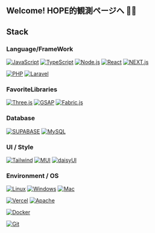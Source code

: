 ## Welcome! HOPE的観測ページへ :t-rex::boom: 

## Stack

### Language/FrameWork

[![JavaScript](https://img.shields.io/badge/JavaScript-black?style=for-the-badge&logo=javascript&logoColor=F7DF1E)](https://developer.mozilla.org/ja/docs/Web/JavaScript) [![TypeScript](https://img.shields.io/badge/TypeScript-3178C6?style=for-the-badge&logo=typescript&logoColor=white)](https://www.typescriptlang.org/) [![Node.js](https://img.shields.io/badge/Node.js-339933?style=for-the-badge&logo=Node.js&logoColor=white)](https://nodejs.org/) [![React](https://img.shields.io/badge/React-20232A?style=for-the-badge&logo=REACT)](https://ja.react.dev/) [![NEXT.js](https://img.shields.io/badge/NEXT-black?style=for-the-badge&logo=NEXT.js)](https://nextjs.org/) 

[![PHP](https://img.shields.io/badge/PHP-777BB4?style=for-the-badge&logo=php&logoColor=white)](https://www.php.net/) [![Laravel](https://img.shields.io/badge/Laravel-FF2D20?style=for-the-badge&logo=laravel&logoColor=white)](https://laravel.com/)

### FavoriteLibraries
[![Three.js](https://img.shields.io/badge/Three.js-000000?style=for-the-badge&logo=three.js&logoColor=white)](https://threejs.org/) [![GSAP](https://img.shields.io/badge/GSAP-88CE02?style=for-the-badge&logo=gsap&logoColor=white)](https://greensock.com/gsap/) [![Fabric.js](https://img.shields.io/badge/Fabric.js-000000?style=for-the-badge&logo=fabric.js&logoColor=white)](http://fabricjs.com/) 


### Database

[![SUPABASE](https://img.shields.io/badge/SUPABASE-black?style=for-the-badge&logo=SUPABASE)](https://supabase.com/) [![MySQL](https://img.shields.io/badge/MySQL-4479A1?style=for-the-badge&logo=mysql&logoColor=white)](https://www.mysql.com/)


### UI / Style

[![Tailwind](https://img.shields.io/badge/Tailwindcss-black?style=for-the-badge&logo=Tailwindcss)](https://tailwindcss.com/) [![MUI](https://img.shields.io/badge/MUI-007FFF?style=for-the-badge&logo=mui&logoColor=white)](https://mui.com/) [![daisyUI](https://img.shields.io/badge/daisyUI-5A0EF8?style=for-the-badge&logo=daisyui&logoColor=white)](https://daisyui.com/)


### Environment / OS
[![Linux](https://img.shields.io/badge/Linux-FCC624?style=for-the-badge&logo=linux&logoColor=white)](https://www.linux.org/) [![Windows](https://img.shields.io/badge/Windows-0078D4?style=for-the-badge&logo=windows&logoColor=white)](https://www.microsoft.com/windows) [![Mac](https://img.shields.io/badge/Mac-000000?style=for-the-badge&logo=apple&logoColor=white)](https://www.apple.com/macos/)

[![Vercel](https://img.shields.io/badge/Vercel-000000?style=for-the-badge&logo=vercel&logoColor=white)](https://vercel.com/) [![Apache](https://img.shields.io/badge/Apache-D22128?style=for-the-badge&logo=apache&logoColor=white)](https://httpd.apache.org/)

[![Docker](https://img.shields.io/badge/Docker-2496ED?style=for-the-badge&logo=docker&logoColor=white)](https://www.docker.com/)

[![Git](https://img.shields.io/badge/Git-F05032?style=for-the-badge&logo=git&logoColor=white)](https://git-scm.com/) 


